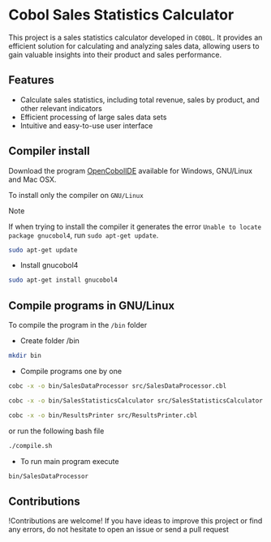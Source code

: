 # Cobol Sales Statistics Calculator

This project is a sales statistics calculator developed in `COBOL`. It provides an efficient solution for calculating and analyzing sales data, allowing users to gain valuable insights into their product and sales performance.

## Features

- Calculate sales statistics, including total revenue, sales by product, and other relevant indicators
- Efficient processing of large sales data sets
- Intuitive and easy-to-use user interface

## Compiler install

Download the program [OpenCobolIDE](https://launchpad.net/cobcide/+download) available for Windows, GNU/Linux and Mac OSX.

To install only the compiler on `GNU/Linux`

> [!NOTE]
> If when trying to install the compiler it generates the error `Unable to locate package gnucobol4`, run `sudo apt-get update`.
> ```bash
> sudo apt-get update
> ```

- Install gnucobol4

```bash
sudo apt-get install gnucobol4
```

## Compile programs in GNU/Linux

To compile the program in the `/bin` folder

- Create folder /bin

```bash
mkdir bin
```

- Compile programs one by one

```bash
cobc -x -o bin/SalesDataProcessor src/SalesDataProcessor.cbl
```
```bash
cobc -x -o bin/SalesStatisticsCalculator src/SalesStatisticsCalculator.cbl
```
```bash
cobc -x -o bin/ResultsPrinter src/ResultsPrinter.cbl
```

or run the following bash file

```bash
./compile.sh
```

- To run main program execute

```bash
bin/SalesDataProcessor
```
## Contributions

!Contributions are welcome! If you have ideas to improve this project or find any errors, do not hesitate to open an issue or send a pull request